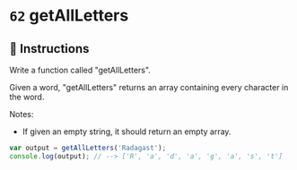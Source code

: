 # `62` getAllLetters

## 📝 Instructions

Write a function called "getAllLetters".

Given a word, "getAllLetters" returns an array containing every character in the word. 

Notes:
* If given an empty string, it should return an empty array.

```Javascript
var output = getAllLetters('Radagast');
console.log(output); // --> ['R', 'a', 'd', 'a', 'g', 'a', 's', 't']
```